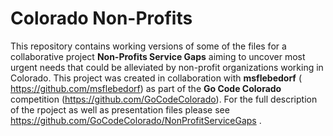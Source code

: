 # Colorado Non-Profits

This repository contains working versions of some of the files for a collaborative project __Non-Profits Service Gaps__ aiming to uncover most urgent needs that could be alleviated by non-profit organizations working in Colorado. This project was created in collaboration with __msflebedorf__ ( https://github.com/msflebedorf) as part of the __Go Code Colorado__ competition (https://github.com/GoCodeColorado).  For the full description of the rpoject as well as presentation files please see https://github.com/GoCodeColorado/NonProfitServiceGaps .

